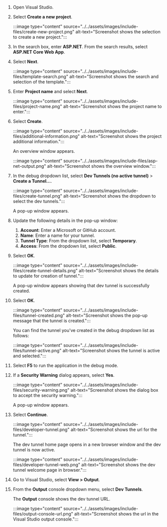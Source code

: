 1. Open Visual Studio.
1. Select **Create a new project**.

    :::image type="content" source="../../assets/images/include-files/create-new-project.png" alt-text="Screenshot shows the selection to create a new project.":::

1. In the search box, enter **ASP.NET**. From the search results, select **ASP.NET Core Web App**.

1. Select **Next**.

    :::image type="content" source="../../assets/images/include-files/template-search.png" alt-text="Screenshot shows the search and selection of the template.":::

1. Enter **Project name** and select **Next**.

    :::image type="content" source="../../assets/images/include-files/project-name.png" alt-text="Screenshot shows the project name to enter.":::

1. Select **Create**.

    :::image type="content" source="../../assets/images/include-files/additional-information.png" alt-text="Screenshot shows the project additional information.":::

    An overview window appears.

    :::image type="content" source="../../assets/images/include-files/asp-net-output.png" alt-text="Screenshot shows the overview window.":::

1. In the debug dropdown list, select **Dev Tunnels (no active tunnel)** > **Create a Tunnel...**.

    :::image type="content" source="../../assets/images/include-files/create-tunnel.png" alt-text="Screenshot shows the dropdown to select the dev tunnels.":::

    A pop-up window appears.

1. Update the following details in the pop-up window:

    1. **Account**: Enter a Microsoft or GitHub account.
    1. **Name**: Enter a name for your tunnel.
    1. **Tunnel Type**: From the dropdown list, select **Temporary**.
    1. **Access**: From the dropdown list, select **Public**.

1. Select **OK**.

    :::image type="content" source="../../assets/images/include-files/create-tunnel-details.png" alt-text="Screenshot shows the details to update for creation of tunnel.":::

    A pop-up window appears showing that dev tunnel is successfully created.

1. Select **OK**.

    :::image type="content" source="../../assets/images/include-files/tunnel-created.png" alt-text="Screenshot shows the pop-up message that the tunnel is created.":::

    You can find the tunnel you've created in the debug dropdown list as follows:

    :::image type="content" source="../../assets/images/include-files/tunnel-active.png" alt-text="Screenshot shows the tunnel is active and selected.":::

1. Select **F5** to run the application in the debug mode.

1. If a **Security Warning** dialog appears, select **Yes**.

    :::image type="content" source="../../assets/images/include-files/security-warning.png" alt-text="Screenshot shows the dialog box to accept the security warning.":::

    A pop-up window appears.

1. Select **Continue**.

    :::image type="content" source="../../assets/images/include-files/developer-tunnel.png" alt-text="Screenshot shows the url for the tunnel.":::

    The dev tunnel home page opens in a new browser window and the dev tunnel is now active.

    :::image type="content" source="../../assets/images/include-files/developer-tunnel-web.png" alt-text="Screenshot shows the dev tunnel welcome page in browser.":::

1. Go to Visual Studio, select **View > Output**.

1. From the **Output** console dropdown menu, select **Dev Tunnels**.

    The **Output** console shows the dev tunnel URL.

    :::image type="content" source="../../assets/images/include-files/output-console-url.png" alt-text="Screenshot shows the url in the Visual Studio output console.":::
